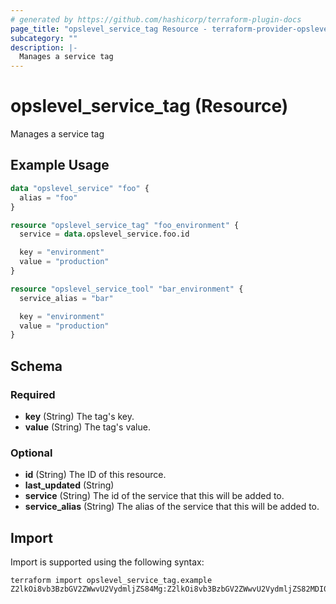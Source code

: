 ```yaml
---
# generated by https://github.com/hashicorp/terraform-plugin-docs
page_title: "opslevel_service_tag Resource - terraform-provider-opslevel"
subcategory: ""
description: |-
  Manages a service tag
---
```


# opslevel_service_tag (Resource)

Manages a service tag

## Example Usage

```terraform
data "opslevel_service" "foo" {
  alias = "foo"
}

resource "opslevel_service_tag" "foo_environment" {
  service = data.opslevel_service.foo.id

  key = "environment"
  value = "production"
}

resource "opslevel_service_tool" "bar_environment" {
  service_alias = "bar"

  key = "environment"
  value = "production"
}
```

<!-- schema generated by tfplugindocs -->
## Schema

### Required

- **key** (String) The tag's key.
- **value** (String) The tag's value.

### Optional

- **id** (String) The ID of this resource.
- **last_updated** (String)
- **service** (String) The id of the service that this will be added to.
- **service_alias** (String) The alias of the service that this will be added to.

## Import

Import is supported using the following syntax:

```shell
terraform import opslevel_service_tag.example Z2lkOi8vb3BzbGV2ZWwvU2VydmljZS84Mg:Z2lkOi8vb3BzbGV2ZWwvU2VydmljZS82MDI0
```
